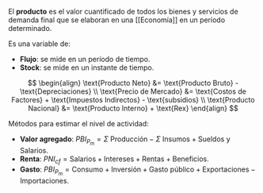 El **producto** es el valor cuantificado de todos los bienes y servicios de demanda final que se elaboran en una [[Economía]] en un período determinado.

Es una variable de:

- **Flujo**: se mide en un período de tiempo.
- **Stock**: se mide en un instante de tiempo.

$$
\begin{align}
\text{Producto Neto} &= \text{Producto Bruto} - \text{Depreciaciones} \\
\text{Precio de Mercado} &= \text{Costos de Factores} + \text{Impuestos Indirectos} - \text{subsidios} \\
\text{Producto Nacional} &= \text{Producto Interno} + \text{Rex}
\end{align}
$$

Métodos para estimar el nivel de actividad:

- **Valor agregado**: $PBI_{P_m} = \Sigma\ \text{Producción} - \Sigma\ \text{Insumos} + \text{Sueldos y Salarios}$.
- **Renta**: $PNI_{cf} = \text{Salarios} + \text{Intereses} + \text{Rentas}+ \text{Beneficios}$.
- **Gasto**: $PBI_{P_m} = \text{Consumo} + \text{Inversión} + \text{Gasto público}+ \text{Exportaciones}-\text{Importaciones}$.
